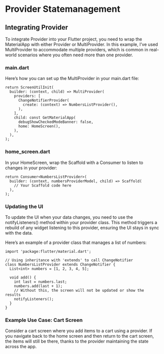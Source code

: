 # Provider Statemanagement

## Integrating Provider
To integrate Provider into your Flutter project, you need to wrap the MaterialApp with either Provider or MultiProvider. In this example, I’ve used MultiProvider to accommodate multiple providers, which is common in real-world scenarios where you often need more than one provider.

### main.dart
Here’s how you can set up the MultiProvider in your main.dart file:

```
return ScreenUtilInit(
  builder: (context, child) => MultiProvider(
    providers: [
      ChangeNotifierProvider(
        create: (context) => NumbersListProvider(),
      ),
    ],
    child: const GetMaterialApp(
      debugShowCheckedModeBanner: false,
      home: HomeScreen(),
    ),
  ),
);
```

### home_screen.dart
In your HomeScreen, wrap the Scaffold with a Consumer to listen to changes in your provider:
```
return Consumer<NumbersListProvider>(
  builder: (context, numbersProviderModel, child) => Scaffold(
    // Your Scaffold code here
  ),
);
```

### Updating the UI
To update the UI when your data changes, you need to use the notifyListeners() method within your provider class. This method triggers a rebuild of any widget listening to this provider, ensuring the UI stays in sync with the data.

Here’s an example of a provider class that manages a list of numbers:
```
import 'package:flutter/material.dart';

// Using inheritance with 'extends' to call ChangeNotifier
class NumbersListProvider extends ChangeNotifier {
  List<int> numbers = [1, 2, 3, 4, 5];

  void add() {
    int last = numbers.last;
    numbers.add(last + 1);
    // Without this, the screen will not be updated or show the results
    notifyListeners();
  }
}
```

### Example Use Case: Cart Screen
Consider a cart screen where you add items to a cart using a provider. If you navigate back to the home screen and then return to the cart screen, the items will still be there, thanks to the provider maintaining the state across the app.

